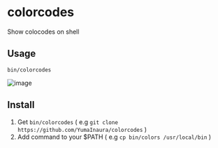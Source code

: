 # colorcodes

Show colocodes on shell

## Usage

```
bin/colorcodes
```

![image](https://user-images.githubusercontent.com/13635059/44613784-2a961c00-a854-11e8-8e12-3211492809b9.png)

## Install

1. Get `bin/colorcodes` ( e.g `git clone https://github.com/YumaInaura/colorcodes` )
2. Add command to your $PATH ( e.g `cp bin/colors /usr/local/bin` )

